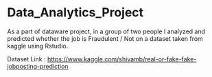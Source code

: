 # Data_Analytics_Project
As a part of dataware project, in a group of two people I analyzed and predicted whether the job is Fraudulent / Not on a dataset taken from kaggle using Rstudio.

Dataset Link : https://www.kaggle.com/shivamb/real-or-fake-fake-jobposting-prediction
